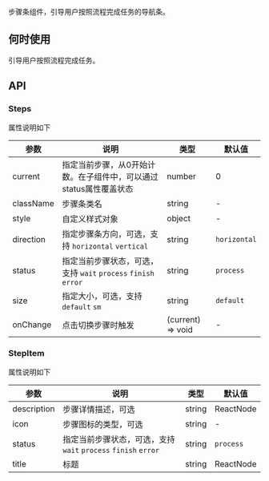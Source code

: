 
步骤条组件，引导用户按照流程完成任务的导航条。

## 何时使用

引导用户按照流程完成任务。

## API

### Steps
属性说明如下

| 参数 | 说明 | 类型 | 默认值 |
| --- | --- | --- | --- |
| current | 指定当前步骤，从0开始计数。在子组件中，可以通过status属性覆盖状态 | number | 0 |
| className | 步骤条类名 | string | - |
| style | 自定义样式对象 | object | - |
| direction | 指定步骤条方向，可选，支持 `horizontal` `vertical` | string | `horizontal` |
| status | 指定当前步骤状态，可选，支持 `wait` `process` `finish` `error` | string | `process` |
| size | 指定大小，可选，支持 `default` `sm` | string | `default` |
| onChange | 点击切换步骤时触发 | (current) => void | - |

### StepItem
属性说明如下

| 参数 | 说明 | 类型 | 默认值 |
| --- | --- | --- | --- |
| description | 步骤详情描述，可选 | string|ReactNode | - |
| icon | 步骤图标的类型，可选 | string | - |
| status | 指定当前步骤状态，可选，支持 `wait` `process` `finish` `error` | string | `process` |
| title | 标题 | string|ReactNode | - |
